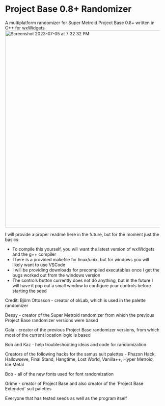 # Project Base 0.8+ Randomizer
A multiplatform randomizer for Super Metroid Project Base 0.8+ written in C++ for wxWidgets
<img width="642" alt="Screenshot 2023-07-05 at 7 32 32 PM" src="https://github.com/Quote58/ProjectBaseRandomizer/assets/15618772/3c2a4c93-63f6-4221-b18c-c98c5938aef5">

I will provide a proper readme here in the future, but for the moment just the basics:
- To compile this yourself, you will want the latest version of wxWidgets and the g++ compiler
- There is a provided makefile for linux/unix, but for windows you will likely want to use VSCode
- I will be providing downloads for precompiled executables once I get the bugs worked out from the windows version
- The controls button currently does not do anything, but in the future I will have it pop out a small window to configure your controls before starting the seed

Credit:
Björn Ottosson - creator of okLab, which is used in the palette randomizer

Dessy - creator of the Super Metroid randomizer from which the previous Project Base randomizer versions were based

Gala - creator of the previous Project Base randomizer versions, from which most of the current location logic is based

Bob and Kaz - help troubleshooting ideas and code for randomization

Creators of the following hacks for the samus suit palettes - Phazon Hack, Hallowseve, Final Stand, Hangtime, Lost World, Vanilla++, Hyper Metroid, Ice Metal

Bob - all of the new fonts used for font randomization

Grime - creator of Project Base and also creator of the 'Project Base Extended' suit palettes

Everyone that has tested seeds as well as the program itself
